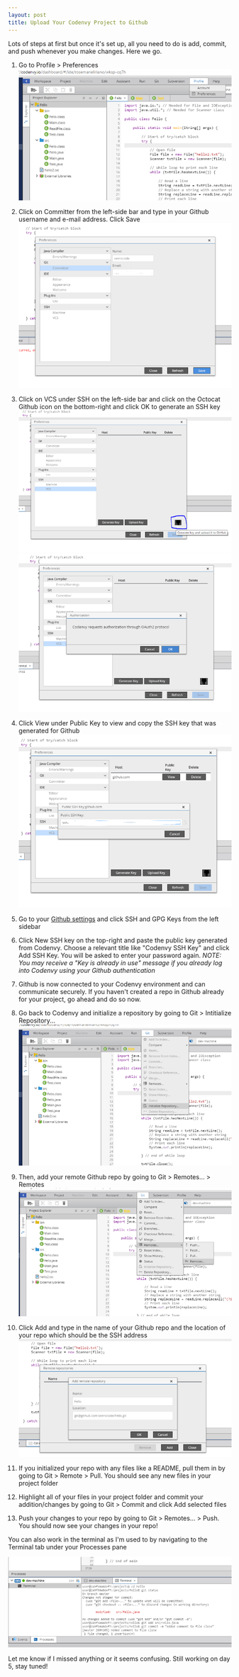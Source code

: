 ```yaml
---
layout: post
title: Upload Your Codenvy Project to Github
---
```


Lots of steps at first but once it's set up, all you need to do is add, commit, and push whenever you make changes. Here we go.

1. Go to Profile > Preferences
![CodenvyGHSetUp-1.PNG](/_posts/CodenvyGHSetUp-1.PNG)

2. Click on Committer from the left-side bar and type in your Github username and e-mail address. Click Save
![CodenvyGHSetUp-9.PNG](/_posts/CodenvyGHSetUp-9.PNG)

3. Click on VCS under SSH on the left-side bar and click on the Octocat Github icon on the bottom-right and click OK to generate an SSH key
![](/_posts/CodenvyGHSetUp-2.PNG)
![](/_posts/CodenvyGHSetUp-3.PNG)

4. Click View under Public Key to view and copy the SSH key that was generated for Github
![CodenvyGHSetUp-4.PNG](/_posts/CodenvyGHSetUp-4.PNG)

5. Go to your [Github settings](https://github.com/settings/keys "Github settings") and click SSH and GPG Keys from the left sidebar

6. Click New SSH key on the top-right and paste the public key generated from Codenvy. Choose a relevant title like "Codenvy SSH Key" and click Add SSH Key. You will be asked to enter your password again.
_NOTE: You may receive a "Key is already in use" message if you already log into Codenvy using your Github authentication_

7. Github is now connected to your Codenvy environment and can communicate securely. If you haven't created a repo in Github already for your project, go ahead and do so now.

8. Go back to Codenvy and initialize a repository by going to Git > Intitialize Repository...
![CodenvyGHSetUp-5.PNG](/_posts/CodenvyGHSetUp-5.PNG)

9. Then, add your remote Github repo by going to Git > Remotes... > Remotes 
![CodenvyGHSetUp-6.PNG](/_posts/CodenvyGHSetUp-6.PNG)

10. Click Add and type in the name of your Github repo and the location of your repo which should be the SSH address
![CodenvyGHSetUp-7.PNG](/_posts/CodenvyGHSetUp-7.PNG)

11. If you initialized your repo with any files like a README, pull them in by going to Git > Remote > Pull.
You should see any new files in your project folder

12. Highlight all of your files in your project folder and commit your addition/changes by going to Git > Commit and click Add selected files

13. Push your changes to your repo by going to Git > Remotes... > Push. You should now see your changes in your repo!

You can also work in the terminal as I'm used to by navigating to the Terminal tab under your Processes pane

![CodenvyGHSetUp-10.PNG](/_posts/CodenvyGHSetUp-10.PNG)

Let me know if I missed anything or it seems confusing. 
Still working on day 5, stay tuned!
